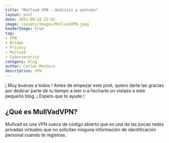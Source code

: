 ```yaml
---
title: "Mullvad VPN - Análisis y opinión"
layout: post
date: 2021-09-22 22:26
image: /assets/images/MullvadVPN.jpeg
headerImage: true
tag:
- VPN
- Bridge
- Privacy
- Mullvad
- Cybersecurity
category: blog
author: Carlos Montero
description: VPN
---
```


¡ Muy buenas a todos ! Antes de empezar este post, quiero darte las gracias por dedicar parte de tu tiempo a leer o a hecharle un vistazo a este pequeño blog. ¡ Espero que te ayude !

## ¿Qué es MullVadVPN?
Mullvad es una VPN sueca de código abierto que es una de las pocas redes privadas virtuales que no solicitan ninguna información de identificación personal cuando te registras.
